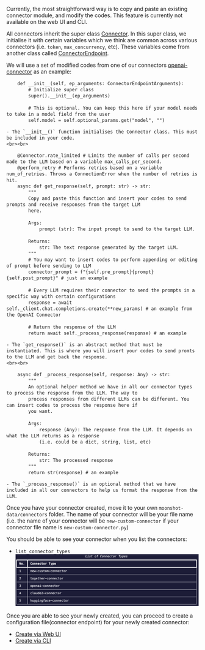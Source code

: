 Currently, the most straightforward way is to copy and paste an existing connector module, and modify the codes. This feature is currently not available on the web UI and CLI.

All connectors inherit the super class [Connector](https://github.com/aiverify-foundation/moonshot/blob/main/moonshot/src/connectors/connector.py). In this super class, we initialise it with certain variables which we think are common across various connectors (i.e. `token`, `max_concurrency`, etc). These variables come from another class called [ConnectorEndpoint](https://github.com/aiverify-foundation/moonshot/blob/main/moonshot/src/connectors_endpoints/connector_endpoint.py).

We will use a set of modified codes from one of our connectors [openai-connector](https://github.com/aiverify-foundation/moonshot-data/blob/main/connectors/openai-connector.py) as an example:

```
    def __init__(self, ep_arguments: ConnectorEndpointArguments):
        # Initialize super class
        super().__init__(ep_arguments)

        # This is optional. You can keep this here if your model needs to take in a model field from the user
        self.model = self.optional_params.get("model", "")
```
    - The `__init__()` function initialises the Connector class. This must be included in your code.
    <br><br>

```
    @Connector.rate_limited # Limits the number of calls per second made to the LLM based on a variable max_calls_per_second. 
    @perform_retry # Performs retries based on a variable num_of_retries. Throws a ConnectionError when the number of retries is hit. 
    async def get_response(self, prompt: str) -> str:
        """
        Copy and paste this function and insert your codes to send prompts and receive responses from the target LLM 
        here. 

        Args:
            prompt (str): The input prompt to send to the target LLM.

        Returns:
            str: The text response generated by the target LLM.
        """
        # You may want to insert codes to perform appending or editing of prompt before sending to LLM
        connector_prompt = f"{self.pre_prompt}{prompt}{self.post_prompt}" # just an example
        
        # Every LLM requires their connector to send the prompts in a specific way with certain configurations
        response = await self._client.chat.completions.create(**new_params) # an example from the OpenAI Connector

        # Return the response of the LLM 
        return await self._process_response(response) # an example
```
    - The `get_response()` is an abstract method that must be instantiated. This is where you will insert your codes to send promts to the LLM and get back the response.
    <br><br>

```
    async def _process_response(self, response: Any) -> str:
        """
        An optional helper method we have in all our connector types to process the response from the LLM. The way to
        process responses from different LLMs can be different. You can insert codes to process the response here if 
        you want.

        Args:
            response (Any): The response from the LLM. It depends on what the LLM returns as a response
            (i.e. could be a dict, string, list, etc)

        Returns:
            str: The processed response
        """
        return str(response) # an example
```
    - The `_process_response()` is an optional method that we have included in all our connectors to help us format the response from the LLM.


Once you have your connector created, move it to your own `moonshot-data/connectors` folder. The name of your connector will be your file name (i.e. the name of your connector will be `new-custom-connector` if your connector file name is `new-custom-connector.py`)

You should be able to see your connector when you list the connectors:

- `list_connector_types`
![recipe added](images/new_connector.png)

Once you are able to see your newly created, you can proceed to create a configuration file(connector endpoint) for your newly created connector:

- [Create via Web UI](../../tutorial/web-ui/create_endpoint.md)
- [Create via CLI](../../user_guide/cli/connecting_endpoints.md#creating-a-connector-endpoint)